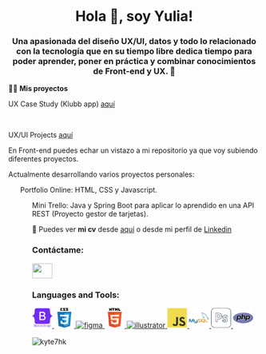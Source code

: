 <h1 align="center">Hola 👋, soy Yulia!</h1>
<h3 align="center">Una apasionada del diseño UX/UI, datos y todo lo relacionado con la tecnología que en su tiempo libre dedica tiempo para poder aprender, poner en práctica y combinar conocimientos de Front-end y UX. 🌱</h3>

👨‍💻 **Mis proyectos**
      <p>UX Case Study (Klubb app) <a href="https://drive.google.com/file/d/1T1ToZre3MUxUa_8QXJKWEHH0gvt2cXo3/view?usp=sharing"> aquí </a></p>  
      <p>UX/UI Projects <a href="https://drive.google.com/file/d/1BUxmhqSMLggsZKAPbDHp8LHzf-SlWK4X/view?usp=sharing"> aquí </a></p> 
      <p> En Front-end puedes echar un vistazo a mi repositorio ya que voy subiendo diferentes proyectos. </p>
      <p> Actualmente desarrollando varios proyectos personales:
      <p><ul> Portfolio Online: HTML, CSS y Javascript.<p>
      <p><ul> Mini Trello: Java y Spring Boot para aplicar lo aprendido en una API REST (Proyecto gestor de tarjetas).<p>
      

📄 Puedes ver **mi cv** desde <a href="https://drive.google.com/file/d/15XJfBSVsoCO77GNhf8rKJZtD-YL2t17F/view?usp=sharing">aquí</a> o desde mi perfil de <a href="https://www.linkedin.com/in/yuliamykha/">Linkedin </a>  

<h3 align="left">Contáctame:</h3>
<p align="left">
<a href="https://www.linkedin.com/in/yuliamykha/" target="blank"><img align="center" src="https://raw.githubusercontent.com/rahuldkjain/github-profile-readme-generator/master/src/images/icons/Social/linked-in-alt.svg" height="30" width="40" /></a>
</p>

<h3 align="left">Languages and Tools:</h3>
<p align="left"> <a href="https://getbootstrap.com" target="_blank" rel="noreferrer"> <img src="https://raw.githubusercontent.com/devicons/devicon/master/icons/bootstrap/bootstrap-plain-wordmark.svg" alt="bootstrap" width="40" height="40"/> </a> <a href="https://www.w3schools.com/css/" target="_blank" rel="noreferrer"> <img src="https://raw.githubusercontent.com/devicons/devicon/master/icons/css3/css3-original-wordmark.svg" alt="css3" width="40" height="40"/> </a> <a href="https://www.figma.com/" target="_blank" rel="noreferrer"> <img src="https://www.vectorlogo.zone/logos/figma/figma-icon.svg" alt="figma" width="40" height="40"/> </a> <a href="https://www.w3.org/html/" target="_blank" rel="noreferrer"> <img src="https://raw.githubusercontent.com/devicons/devicon/master/icons/html5/html5-original-wordmark.svg" alt="html5" width="40" height="40"/> </a> <a href="https://www.adobe.com/in/products/illustrator.html" target="_blank" rel="noreferrer"> <img src="https://www.vectorlogo.zone/logos/adobe_illustrator/adobe_illustrator-icon.svg" alt="illustrator" width="40" height="40"/> </a> <a href="https://developer.mozilla.org/en-US/docs/Web/JavaScript" target="_blank" rel="noreferrer"> <img src="https://raw.githubusercontent.com/devicons/devicon/master/icons/javascript/javascript-original.svg" alt="javascript" width="40" height="40"/> </a> <a href="https://www.mysql.com/" target="_blank" rel="noreferrer"> <img src="https://raw.githubusercontent.com/devicons/devicon/master/icons/mysql/mysql-original-wordmark.svg" alt="mysql" width="40" height="40"/> </a> <a href="https://www.photoshop.com/en" target="_blank" rel="noreferrer"> <img src="https://raw.githubusercontent.com/devicons/devicon/master/icons/photoshop/photoshop-line.svg" alt="photoshop" width="40" height="40"/> </a> <a href="https://www.php.net" target="_blank" rel="noreferrer"> <img src="https://raw.githubusercontent.com/devicons/devicon/master/icons/php/php-original.svg" alt="php" width="40" height="40"/> </a> </p>

<p><img align="center" src="https://github-readme-stats.vercel.app/api/top-langs?username=kyte7hk&show_icons=true&locale=en&layout=compact" alt="kyte7hk" /></p>

